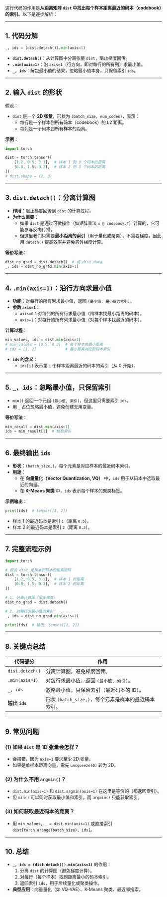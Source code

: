 这行代码的作用是**从距离矩阵 `dist` 中找出每个样本距离最近的码本（codebook）的索引**。以下是逐步解析：

---

## **1. 代码分解**
```python
_, ids = (dist.detach()).min(axis=1)
```
- **`dist.detach()`**：从计算图中分离张量 `dist`，阻止梯度回传。
- **`.min(axis=1)`**：沿 `axis=1`（行方向，即对每行的所有列）求最小值。
- **`_, ids`**：解包最小值的结果，忽略最小值本身，只保留索引 `ids`。

---

## **2. 输入 `dist` 的形状**
假设：
- `dist` 是一个 **2D 张量**，形状为 `(batch_size, num_codes)`，表示：
  - 每行是一个样本到所有码本（codebook）的 L2 距离。
  - 每列是一个码本到所有样本的距离。

**示例**：
```python
import torch

dist = torch.tensor([
    [1.2, 0.5, 3.1],  # 样本 1 到 3 个码本的距离
    [0.8, 1.5, 0.3],  # 样本 2 到 3 个码本的距离
])
# dist.shape = (2, 3)
```

---

## **3. `dist.detach()`：分离计算图**
- **作用**：阻止梯度回传到 `dist` 的计算过程。
- **为什么需要**：
  - 如果 `dist` 是通过可微操作（如矩阵乘法 `x @ codebook.T`）计算的，它可能参与反向传播。
  - 但这里我们只需要**最小距离的索引**（用于量化或聚类），不需要梯度，因此用 `detach()` 提高效率并避免意外梯度计算。

**等价写法**：
```python
dist_no_grad = dist.detach()  # 或 dist.data
_, ids = dist_no_grad.min(axis=1)
```

---

## **4. `.min(axis=1)`：沿行方向求最小值**
- **功能**：对每行的所有列求最小值，返回 `(最小值, 最小值的索引)`。
- **参数 `axis=1`**：
  - `axis=0`：对每列的所有行求最小值（跨样本找最小距离的码本）。
  - `axis=1`：对每行的所有列求最小值（对每个样本找最近的码本）。

**计算过程**：
```python
min_values, ids = dist.min(axis=1)
# min_values = [0.5, 0.3]  # 每个样本的最小距离
# ids = [1, 2]             # 最小距离对应的码本索引
```
- **`ids` 的含义**：
  - `ids[i]` 表示第 `i` 个样本距离最近的码本的索引（从 0 开始）。

---

## **5. `_, ids`：忽略最小值，只保留索引**
- `min()` 返回一个元组 `(最小值, 索引)`，但这里只需要索引 `ids`。
- 用 `_` 占位忽略最小值，避免创建无用变量。

**等价写法**：
```python
min_result = dist.min(axis=1)
ids = min_result[1]  # 提取索引
```

---

## **6. 最终输出 `ids`**
- **形状**：`(batch_size,)`，每个元素是对应样本的最近码本索引。
- **用途**：
  - 在 **向量量化（Vector Quantization, VQ）** 中，`ids` 用于从码本中选取最近的向量。
  - 在 **K-Means 聚类** 中，`ids` 表示每个样本的聚类标签。

**示例输出**：
```python
print(ids)  # tensor([1, 2])
```
- 样本 1 的最近码本是索引 `1`（距离 `0.5`）。
- 样本 2 的最近码本是索引 `2`（距离 `0.3`）。

---

## **7. 完整流程示例**
```python
import torch

# 假设 dist 是样本到码本的距离矩阵
dist = torch.tensor([
    [1.2, 0.5, 3.1],  # 样本 1 的距离
    [0.8, 1.5, 0.3],  # 样本 2 的距离
])

# 1. 分离计算图（阻止梯度）
dist_no_grad = dist.detach()

# 2. 对每行求最小值的索引
_, ids = dist_no_grad.min(axis=1)

print(ids)  # 输出: tensor([1, 2])
```

---

## **8. 关键点总结**
| 代码部分               | 作用                                                                 |
|------------------------|----------------------------------------------------------------------|
| `dist.detach()`        | 分离计算图，避免梯度回传。                                           |
| `.min(axis=1)`         | 对每行求最小值，返回 `(最小值, 索引)`。                              |
| `_, ids`               | 忽略最小值，只保留索引（最近码本的 ID）。                            |
| **输出 `ids`**         | 形状 `(batch_size,)`，每个元素是样本的最近码本索引。                 |

---

## **9. 常见问题**
### **(1) 如果 `dist` 是 1D 张量会怎样？**
- 会报错，因为 `axis=1` 要求至少 2D 张量。
- 如果是单样本距离向量，需先 `unsqueeze(0)` 转为 2D。

### **(2) 为什么不用 `argmin()`？**
- `dist.min(axis=1)` 和 `dist.argmin(axis=1)` 在这里是等价的（都返回索引）。
- 但 `min()` 可以同时获取最小值和索引，而 `argmin()` 只能获取索引。

### **(3) 如何获取最近码本的距离？**
- 用 `min_values, _ = dist.min(axis=1)` 或直接索引 `dist[torch.arange(batch_size), ids]`。

---

## **10. 总结**
- **`_, ids = (dist.detach()).min(axis=1)`** 的作用：
  1. 分离 `dist` 的计算图（避免梯度计算）。
  2. 对每行（每个样本）找到距离最小的码本索引。
  3. 返回索引 `ids`，用于后续量化或聚类操作。
- **典型应用**：向量量化（如 VQ-VAE）、K-Means 聚类、最近邻搜索。
